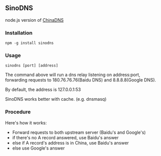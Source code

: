 SinoDNS
------
node.js version of [ChinaDNS](https://github.com/shadowsocks/ChinaDNS)

### Installation

```
npm -g install sinodns
```

### Usage

```
sinodns [port] [address]
```
The command above will run a dns relay listening on address:port, 
forwarding requests to 180.76.76.76(Baidu DNS) and 8.8.8.8(Google DNS).

By default, the address is 127.0.0.1:53

SinoDNS works better with cache. (e.g. dnsmasq)

### Procedure

Here's how it works:

 * Forward requests to both upstream server (Baidu's and Google's)
 * if there's no A record answered, use Baidu's answer
 * else if A record's address is in China, use Baidu's answer
 * else use Google's answer
